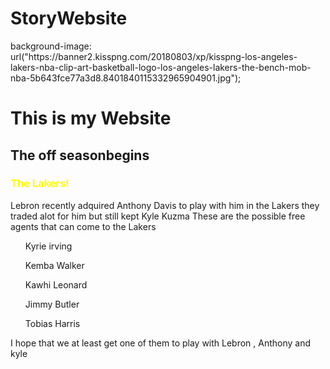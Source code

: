 # StoryWebsite
<html>
  <body>
    background-image: url("https://banner2.kisspng.com/20180803/xp/kisspng-los-angeles-lakers-nba-clip-art-basketball-logo-los-angeles-lakers-the-bench-mob-nba-5b643fce77a3d8.8401840115332965904901.jpg");
  <h1>This is my Website</h1>
  <h2> The <strong>off season</strong>begins</h2>
  <h3><font color="yellow">The Lakers!</font></h3>
    <p1> Lebron recently adquired Anthony Davis to play with him in the Lakers they traded alot for him but still kept Kyle Kuzma</p1>
    <p2> These are the possible free agents that can come to the Lakers</p2>
    <ul>Kyrie irving</ul>
    <ul>Kemba Walker</ul>
    <ul>Kawhi Leonard</ul>
    <ul>Jimmy Butler</ul>
    <ul>Tobias Harris</ul>
    <p3>I hope that we at least get one of them to play with Lebron , Anthony and kyle</p3>
    </body>
  </html>
